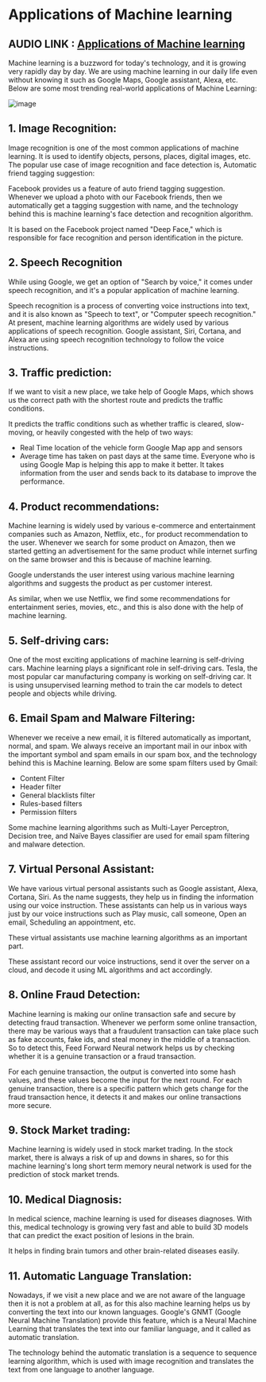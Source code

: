 # Applications of Machine learning

## AUDIO LINK : [Applications of Machine learning]()


Machine learning is a buzzword for today's technology, and it is growing very rapidly day by day. We are using machine learning in our daily life even without knowing it such as Google Maps, Google assistant, Alexa, etc. Below are some most trending real-world applications of Machine Learning:

![image](https://user-images.githubusercontent.com/63282184/142976553-5f38d757-99eb-4bfc-b5db-14d7a7f5ba30.png)


## 1. Image Recognition:

Image recognition is one of the most common applications of machine learning. It is used to identify objects, persons, places, digital images, etc. The popular use case of image recognition and face detection is, Automatic friend tagging suggestion:

Facebook provides us a feature of auto friend tagging suggestion. Whenever we upload a photo with our Facebook friends, then we automatically get a tagging suggestion with name, and the technology behind this is machine learning's face detection and recognition algorithm.

It is based on the Facebook project named "Deep Face," which is responsible for face recognition and person identification in the picture.

## 2. Speech Recognition
While using Google, we get an option of "Search by voice," it comes under speech recognition, and it's a popular application of machine learning.

Speech recognition is a process of converting voice instructions into text, and it is also known as "Speech to text", or "Computer speech recognition." At present, machine learning algorithms are widely used by various applications of speech recognition. Google assistant, Siri, Cortana, and Alexa are using speech recognition technology to follow the voice instructions.

## 3. Traffic prediction:
If we want to visit a new place, we take help of Google Maps, which shows us the correct path with the shortest route and predicts the traffic conditions.

It predicts the traffic conditions such as whether traffic is cleared, slow-moving, or heavily congested with the help of two ways:

- Real Time location of the vehicle form Google Map app and sensors
- Average time has taken on past days at the same time.
Everyone who is using Google Map is helping this app to make it better. It takes information from the user and sends back to its database to improve the performance.

## 4. Product recommendations:
Machine learning is widely used by various e-commerce and entertainment companies such as Amazon, Netflix, etc., for product recommendation to the user. Whenever we search for some product on Amazon, then we started getting an advertisement for the same product while internet surfing on the same browser and this is because of machine learning.

Google understands the user interest using various machine learning algorithms and suggests the product as per customer interest.

As similar, when we use Netflix, we find some recommendations for entertainment series, movies, etc., and this is also done with the help of machine learning.

## 5. Self-driving cars:

One of the most exciting applications of machine learning is self-driving cars. Machine learning plays a significant role in self-driving cars. Tesla, the most popular car manufacturing company is working on self-driving car. It is using unsupervised learning method to train the car models to detect people and objects while driving.

## 6. Email Spam and Malware Filtering:
Whenever we receive a new email, it is filtered automatically as important, normal, and spam. We always receive an important mail in our inbox with the important symbol and spam emails in our spam box, and the technology behind this is Machine learning. Below are some spam filters used by Gmail:

- Content Filter
- Header filter
- General blacklists filter
- Rules-based filters
- Permission filters

Some machine learning algorithms such as Multi-Layer Perceptron, Decision tree, and Naïve Bayes classifier are used for email spam filtering and malware detection.

## 7. Virtual Personal Assistant:
We have various virtual personal assistants such as Google assistant, Alexa, Cortana, Siri. As the name suggests, they help us in finding the information using our voice instruction. These assistants can help us in various ways just by our voice instructions such as Play music, call someone, Open an email, Scheduling an appointment, etc.

These virtual assistants use machine learning algorithms as an important part.

These assistant record our voice instructions, send it over the server on a cloud, and decode it using ML algorithms and act accordingly.

## 8. Online Fraud Detection:
Machine learning is making our online transaction safe and secure by detecting fraud transaction. Whenever we perform some online transaction, there may be various ways that a fraudulent transaction can take place such as fake accounts, fake ids, and steal money in the middle of a transaction. So to detect this, Feed Forward Neural network helps us by checking whether it is a genuine transaction or a fraud transaction.

For each genuine transaction, the output is converted into some hash values, and these values become the input for the next round. For each genuine transaction, there is a specific pattern which gets change for the fraud transaction hence, it detects it and makes our online transactions more secure.

## 9. Stock Market trading:

Machine learning is widely used in stock market trading. In the stock market, there is always a risk of up and downs in shares, so for this machine learning's long short term memory neural network is used for the prediction of stock market trends.

## 10. Medical Diagnosis:
In medical science, machine learning is used for diseases diagnoses. With this, medical technology is growing very fast and able to build 3D models that can predict the exact position of lesions in the brain.

It helps in finding brain tumors and other brain-related diseases easily.

## 11. Automatic Language Translation:

Nowadays, if we visit a new place and we are not aware of the language then it is not a problem at all, as for this also machine learning helps us by converting the text into our known languages. Google's GNMT (Google Neural Machine Translation) provide this feature, which is a Neural Machine Learning that translates the text into our familiar language, and it called as automatic translation.

The technology behind the automatic translation is a sequence to sequence learning algorithm, which is used with image recognition and translates the text from one language to another language.
